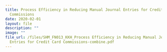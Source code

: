 ```yaml
---
title: Process Efficiency in Reducing Manual Journal Entries for Credit Card
  Commissions
date: 2020-02-01
layout: file
description: ""
image: ""
file_url: /files/SHM_FN013_KKH_Process Efficiency in Reducing Manual Journal
  Entries for Credit Card Commissions-combine.pdf
---
```

